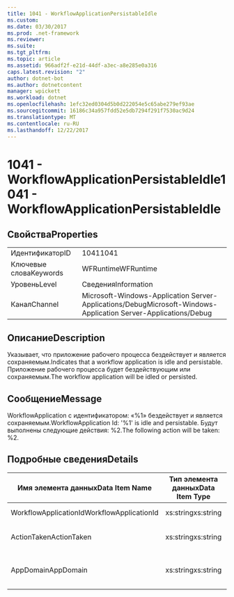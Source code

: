 ```yaml
---
title: 1041 - WorkflowApplicationPersistableIdle
ms.custom: 
ms.date: 03/30/2017
ms.prod: .net-framework
ms.reviewer: 
ms.suite: 
ms.tgt_pltfrm: 
ms.topic: article
ms.assetid: 966adf2f-e21d-44df-a3ec-a8e285e0a316
caps.latest.revision: "2"
author: dotnet-bot
ms.author: dotnetcontent
manager: wpickett
ms.workload: dotnet
ms.openlocfilehash: 1efc32ed0304d5b0d222054e5c65abe279ef93ae
ms.sourcegitcommit: 16186c34a957fdd52e5db7294f291f7530ac9d24
ms.translationtype: MT
ms.contentlocale: ru-RU
ms.lasthandoff: 12/22/2017
---
```

# <a name="1041---workflowapplicationpersistableidle"></a><span data-ttu-id="630c4-102">1041 - WorkflowApplicationPersistableIdle</span><span class="sxs-lookup"><span data-stu-id="630c4-102">1041 - WorkflowApplicationPersistableIdle</span></span>
## <a name="properties"></a><span data-ttu-id="630c4-103">Свойства</span><span class="sxs-lookup"><span data-stu-id="630c4-103">Properties</span></span>  
  
|||  
|-|-|  
|<span data-ttu-id="630c4-104">Идентификатор</span><span class="sxs-lookup"><span data-stu-id="630c4-104">ID</span></span>|<span data-ttu-id="630c4-105">1041</span><span class="sxs-lookup"><span data-stu-id="630c4-105">1041</span></span>|  
|<span data-ttu-id="630c4-106">Ключевые слова</span><span class="sxs-lookup"><span data-stu-id="630c4-106">Keywords</span></span>|<span data-ttu-id="630c4-107">WFRuntime</span><span class="sxs-lookup"><span data-stu-id="630c4-107">WFRuntime</span></span>|  
|<span data-ttu-id="630c4-108">Уровень</span><span class="sxs-lookup"><span data-stu-id="630c4-108">Level</span></span>|<span data-ttu-id="630c4-109">Сведения</span><span class="sxs-lookup"><span data-stu-id="630c4-109">Information</span></span>|  
|<span data-ttu-id="630c4-110">Канал</span><span class="sxs-lookup"><span data-stu-id="630c4-110">Channel</span></span>|<span data-ttu-id="630c4-111">Microsoft-Windows-Application Server-Applications/Debug</span><span class="sxs-lookup"><span data-stu-id="630c4-111">Microsoft-Windows-Application Server-Applications/Debug</span></span>|  
  
## <a name="description"></a><span data-ttu-id="630c4-112">Описание</span><span class="sxs-lookup"><span data-stu-id="630c4-112">Description</span></span>  
 <span data-ttu-id="630c4-113">Указывает, что приложение рабочего процесса бездействует и является сохраняемым.</span><span class="sxs-lookup"><span data-stu-id="630c4-113">Indicates that a workflow application is idle and persistable.</span></span> <span data-ttu-id="630c4-114">Приложение рабочего процесса будет бездействующим или сохраняемым.</span><span class="sxs-lookup"><span data-stu-id="630c4-114">The workflow application will be idled or persisted.</span></span>  
  
## <a name="message"></a><span data-ttu-id="630c4-115">Сообщение</span><span class="sxs-lookup"><span data-stu-id="630c4-115">Message</span></span>  
 <span data-ttu-id="630c4-116">WorkflowApplication с идентификатором: «%1» бездействует и является сохраняемым.</span><span class="sxs-lookup"><span data-stu-id="630c4-116">WorkflowApplication Id: '%1' is idle and persistable.</span></span>  <span data-ttu-id="630c4-117">Будут выполнены следующие действия: %2.</span><span class="sxs-lookup"><span data-stu-id="630c4-117">The following action will be taken: %2.</span></span>  
  
## <a name="details"></a><span data-ttu-id="630c4-118">Подробные сведения</span><span class="sxs-lookup"><span data-stu-id="630c4-118">Details</span></span>  
  
|<span data-ttu-id="630c4-119">Имя элемента данных</span><span class="sxs-lookup"><span data-stu-id="630c4-119">Data Item Name</span></span>|<span data-ttu-id="630c4-120">Тип элемента данных</span><span class="sxs-lookup"><span data-stu-id="630c4-120">Data Item Type</span></span>|<span data-ttu-id="630c4-121">Описание</span><span class="sxs-lookup"><span data-stu-id="630c4-121">Description</span></span>|  
|--------------------|--------------------|-----------------|  
|<span data-ttu-id="630c4-122">WorkflowApplicationId</span><span class="sxs-lookup"><span data-stu-id="630c4-122">WorkflowApplicationId</span></span>|<span data-ttu-id="630c4-123">xs:string</span><span class="sxs-lookup"><span data-stu-id="630c4-123">xs:string</span></span>|<span data-ttu-id="630c4-124">Идентификатор приложения рабочего процесса</span><span class="sxs-lookup"><span data-stu-id="630c4-124">The workflow application id</span></span>|  
|<span data-ttu-id="630c4-125">ActionTaken</span><span class="sxs-lookup"><span data-stu-id="630c4-125">ActionTaken</span></span>|<span data-ttu-id="630c4-126">xs:string</span><span class="sxs-lookup"><span data-stu-id="630c4-126">xs:string</span></span>|<span data-ttu-id="630c4-127">Действие, которое будет выполняться в приложении рабочего процесса.</span><span class="sxs-lookup"><span data-stu-id="630c4-127">The action that will be taken on the workflow application.</span></span>|  
|<span data-ttu-id="630c4-128">AppDomain</span><span class="sxs-lookup"><span data-stu-id="630c4-128">AppDomain</span></span>|<span data-ttu-id="630c4-129">xs:string</span><span class="sxs-lookup"><span data-stu-id="630c4-129">xs:string</span></span>|<span data-ttu-id="630c4-130">Строка, возвращаемая AppDomain.CurrentDomain.FriendlyName.</span><span class="sxs-lookup"><span data-stu-id="630c4-130">The string returned by AppDomain.CurrentDomain.FriendlyName.</span></span>|
